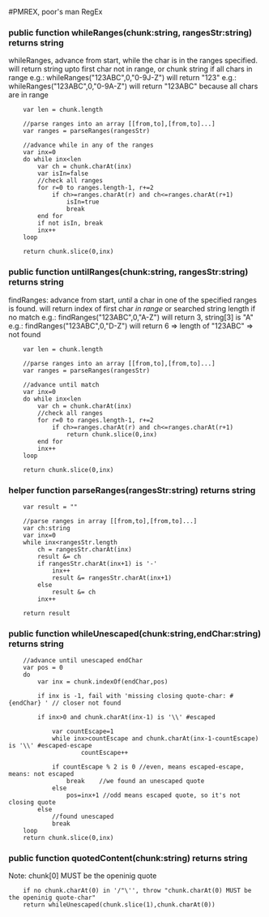 #PMREX, poor's man RegEx


### public function whileRanges(chunk:string, rangesStr:string) returns string

whileRanges, advance from start, while the char is in the ranges specified. 
will return string upto first char not in range, or chunk string if all chars in range
e.g.: whileRanges("123ABC",0,"0-9J-Z") will return "123"
e.g.: whileRanges("123ABC",0,"0-9A-Z") will return "123ABC" because all chars are in range

        var len = chunk.length

        //parse ranges into an array [[from,to],[from,to]...]
        var ranges = parseRanges(rangesStr)

        //advance while in any of the ranges
        var inx=0
        do while inx<len
            var ch = chunk.charAt(inx)
            var isIn=false
            //check all ranges
            for r=0 to ranges.length-1, r+=2
                if ch>=ranges.charAt(r) and ch<=ranges.charAt(r+1)
                    isIn=true
                    break
            end for
            if not isIn, break 
            inx++
        loop

        return chunk.slice(0,inx)


### public function untilRanges(chunk:string, rangesStr:string) returns string

findRanges: advance from start, *until* a char in one of the specified ranges is found.
will return index of first char *in range* or searched string length if no match
e.g.: findRanges("123ABC",0,"A-Z") will return 3, string[3] is "A"
e.g.: findRanges("123ABC",0,"D-Z") will return 6 => length of "123ABC" => not found

        var len = chunk.length

        //parse ranges into an array [[from,to],[from,to]...]
        var ranges = parseRanges(rangesStr)

        //advance until match
        var inx=0
        do while inx<len
            var ch = chunk.charAt(inx)
            //check all ranges
            for r=0 to ranges.length-1, r+=2
                if ch>=ranges.charAt(r) and ch<=ranges.charAt(r+1)
                    return chunk.slice(0,inx)
            end for
            inx++
        loop

        return chunk.slice(0,inx)

### helper function parseRanges(rangesStr:string) returns string

        var result = ""

        //parse ranges in array [[from,to],[from,to]...]
        var ch:string
        var inx=0
        while inx<rangesStr.length
            ch = rangesStr.charAt(inx)
            result &= ch
            if rangesStr.charAt(inx+1) is '-' 
                inx++
                result &= rangesStr.charAt(inx+1)
            else
                result &= ch
            inx++

        return result


### public function whileUnescaped(chunk:string,endChar:string) returns string

        //advance until unescaped endChar
        var pos = 0
        do
            var inx = chunk.indexOf(endChar,pos)
            
            if inx is -1, fail with 'missing closing quote-char: #{endChar} ' // closer not found
            
            if inx>0 and chunk.charAt(inx-1) is '\\' #escaped
                
                var countEscape=1
                while inx>countEscape and chunk.charAt(inx-1-countEscape) is '\\' #escaped-escape
                        countEscape++

                if countEscape % 2 is 0 //even, means escaped-escape, means: not escaped
                    break    //we found an unescaped quote
                else
                    pos=inx+1 //odd means escaped quote, so it's not closing quote
            else
                //found unescaped
                break
        loop
        return chunk.slice(0,inx)

### public function quotedContent(chunk:string) returns string

Note: chunk[0] MUST be the openinig quote
        
        if no chunk.charAt(0) in '/"\'', throw "chunk.charAt(0) MUST be the openinig quote-char"
        return whileUnescaped(chunk.slice(1),chunk.charAt(0))
